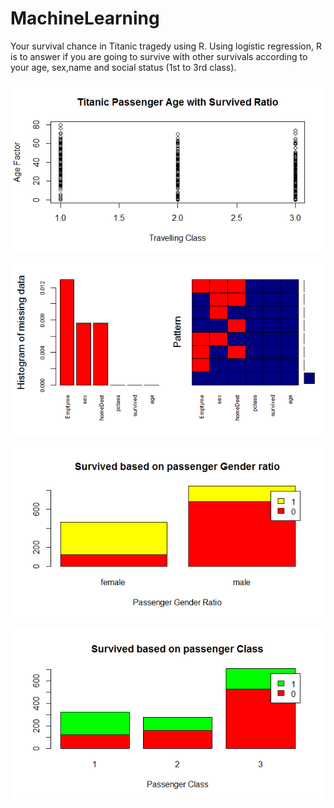 # MachineLearning
Your survival chance in Titanic tragedy using R. Using logistic regression, R is to answer if you are going to survive with other survivals according to your age, sex,name and social status (1st to 3rd class).


![Screen Shot 1](https://github.com/Hasoad/MachineLearning/blob/master/img/Age_Wise_Survived_Ratio.png)



![Screen Shot 2](https://github.com/Hasoad/MachineLearning/blob/master/img/Check_NA_Value.png)



![Screen Shot 3](https://github.com/Hasoad/MachineLearning/blob/master/img/Survived_Based_On_Gender_Ratios.png)



![Screen Shot 4](https://github.com/Hasoad/MachineLearning/blob/master/img/Survived_Based_Pclass.png)
